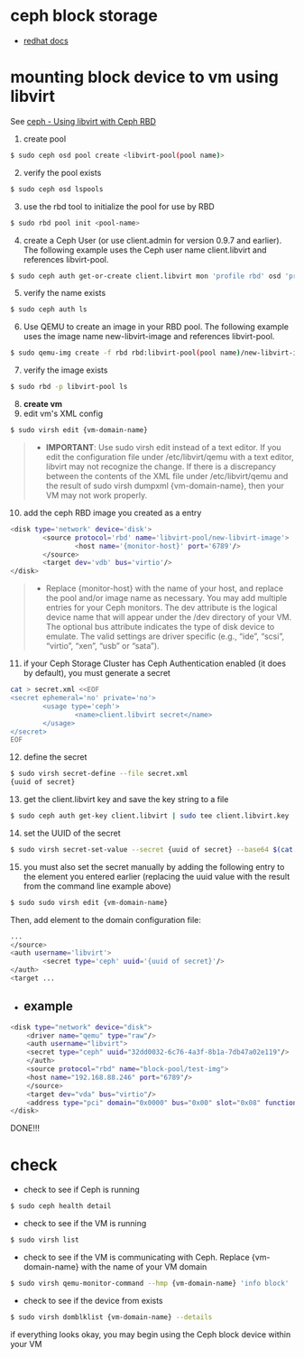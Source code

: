 # ceph block storage
- [redhat docs](./Red_Hat_Ceph_Storage-1.3-Block_Device_Guide-en-US.pdf)
# mounting block device to vm using libvirt
See [ceph - Using libvirt with Ceph RBD](https://docs.ceph.com/en/octopus/rbd/libvirt/)
1. create pool
```bash
$ sudo ceph osd pool create <libvirt-pool(pool name)>
```
2. verify the pool exists 
```bash
$ sudo ceph osd lspools
```
3. use the rbd tool to initialize the pool for use by RBD
```bash
$ sudo rbd pool init <pool-name>
```
4. create a Ceph User (or use client.admin for version 0.9.7 and earlier). The following example uses the Ceph user name client.libvirt and references libvirt-pool.
```bash
$ sudo ceph auth get-or-create client.libvirt mon 'profile rbd' osd 'profile rbd pool=libvirt-pool'
```
5. verify the name exists
```bash
$ sudo ceph auth ls
```
6. Use QEMU to create an image in your RBD pool. The following example uses the image name new-libvirt-image and references libvirt-pool.
```bash
$ sudo qemu-img create -f rbd rbd:libvirt-pool(pool name)/new-libvirt-image(image name) 2G
```
7. verify the image exists
```bash
$ sudo rbd -p libvirt-pool ls
```
8. **create vm**
9. edit vm's XML config
```bash
$ sudo virsh edit {vm-domain-name}
```
> - **IMPORTANT**: Use sudo virsh edit instead of a text editor. If you edit the configuration file under /etc/libvirt/qemu with a text editor, libvirt may not recognize the change. If there is a discrepancy between the contents of the XML file under /etc/libvirt/qemu and the result of sudo virsh dumpxml {vm-domain-name}, then your VM may not work properly.

10. add the ceph RBD image you created as a <disk> entry
```bash
<disk type='network' device='disk'>
        <source protocol='rbd' name='libvirt-pool/new-libvirt-image'>
                <host name='{monitor-host}' port='6789'/>
        </source>
        <target dev='vdb' bus='virtio'/>
</disk>
```
> - Replace {monitor-host} with the name of your host, and replace the pool and/or image name as necessary. You may add multiple <host> entries for your Ceph monitors. The dev attribute is the logical device name that will appear under the /dev directory of your VM. The optional bus attribute indicates the type of disk device to emulate. The valid settings are driver specific (e.g., “ide”, “scsi”, “virtio”, “xen”, “usb” or “sata”).

11. if your Ceph Storage Cluster has Ceph Authentication enabled (it does by default), you must generate a secret
```bash
cat > secret.xml <<EOF
<secret ephemeral='no' private='no'>
        <usage type='ceph'>
                <name>client.libvirt secret</name>
        </usage>
</secret>
EOF

```
12. define the secret
```bash
$ sudo virsh secret-define --file secret.xml
{uuid of secret}
```
13. get the client.libvirt key and save the key string to a file
```bash
$ sudo ceph auth get-key client.libvirt | sudo tee client.libvirt.key
```
14. set the UUID of the secret
```bash
$ sudo virsh secret-set-value --secret {uuid of secret} --base64 $(cat client.libvirt.key) && rm client.libvirt.key secret.xml
```
15. you must also set the secret manually by adding the following <auth> entry to the <disk> element you entered earlier (replacing the uuid value with the result from the command line example above)
```bash
$ sudo sudo virsh edit {vm-domain-name}
```
Then, add <auth></auth> element to the domain configuration file:

```bash
...
</source>
<auth username='libvirt'>
        <secret type='ceph' uuid='{uuid of secret}'/>
</auth>
<target ...
```
- ## example
```bash
<disk type="network" device="disk">
    <driver name="qemu" type="raw"/>
    <auth username="libvirt">
    <secret type="ceph" uuid="32dd0032-6c76-4a3f-8b1a-7db47a02e119"/>
    </auth>
    <source protocol="rbd" name="block-pool/test-img">
    <host name="192.168.88.246" port="6789"/>
    </source>
    <target dev="vda" bus="virtio"/>
    <address type="pci" domain="0x0000" bus="0x00" slot="0x08" function="0x0"/>
</disk>
```
DONE!!!

# check
- check to see if Ceph is running
```bash
$ sudo ceph health detail
```
- check to see if the VM is running
```bash
$ sudo virsh list
```
- check to see if the VM is communicating with Ceph. Replace {vm-domain-name} with the name of your VM domain
```bash
$ sudo virsh qemu-monitor-command --hmp {vm-domain-name} 'info block'
```
- check to see if the device from <target dev='vdb' bus='virtio'/> exists
```bash
$ sudo virsh domblklist {vm-domain-name} --details
```
if everything looks okay, you may begin using the Ceph block device within your VM